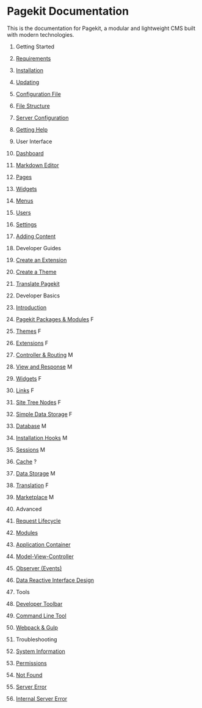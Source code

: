 Pagekit Documentation
=====================

This is the documentation for Pagekit, a modular and lightweight CMS built with modern technologies.

1. Getting Started
  1. [Requirements](getting-started/requirements.md)
  2. [Installation](getting-started/installation.md)
  3. [Updating](getting-started/updating.md)
  4. [Configuration File](getting-started/configuration-file.md)
  5. [File Structure](getting-started/file-structure.md)
  6. [Server Configuration](getting-started/server-configuration.md)
  7. [Getting Help](getting-started/getting-help.md)

2. User Interface
  1. [Dashboard](user-interface/dashboard.md)
  2. [Markdown Editor](user-interface/markdown-editor.md)
  3. [Pages](user-interface/pages.md)
  4. [Widgets](user-interface/widgets.md)
  5. [Menus](user-interface/menus.md)
  6. [Users](user-interface/users.md)
  7. [Settings](user-interface/settings.md)
  8. [Adding Content](user-interface/adding-content.md)

3. Developer Guides
  1. [Create an Extension](developer/extension.md)
  2. [Create a Theme](guides/theme.md)
  3. [Translate Pagekit](guides/translation.md)

4. Developer Basics
 1. [Introduction](basics/developer-introduction.md)
 2. [Pagekit Packages &amp; Modules](basics/packages.md) F
 5. [Themes](basics/themes.md) F
 6. [Extensions](basics/extensions.md) F
 3. [Controller &amp; Routing](basics/controller.md) M
 4. [View and Response](basics/view-response.md) M
 7. [Widgets](basics/widgets.md) F
 8. [Links](basics/links.md) F
 9. [Site Tree Nodes](basics/nodes.md) F
 11. [Simple Data Storage](basics/module-config.md) F
 12. [Database](basics/database.md) M
 13. [Installation Hooks](basics/installation-hooks.md) M
 14. [Sessions]() M
 15. [Cache]() ?
 16. [Data Storage]() M
 17. [Translation](basics/translation.md) F    
 18. [Marketplace](basics/marketplace.md) M

5. Advanced
  1. [Request Lifecycle]()
  2. [Modules]()
  3. [Application Container]()
  4. [Model-View-Controller]()
  5. [Observer (Events)](developer/architecture-events.md)
  6. [Data Reactive Interface Design]()

6. Tools
  1. [Developer Toolbar](tools/developer-toolbar.md)
  2. [Command Line Tool](tools/command-line-tool.md)
  3. [Webpack &amp; Gulp](tools/webpack-gulp.md)

7. Troubleshooting
  1. [System Information](troubleshooting/system-information.md)
  2. [Permissions](troubleshooting/permissions.md)
  3. [Not Found](troubleshooting/not-found.md)
  4. [Server Error](troubleshooting/server-error.md)
  5. [Internal Server Error](troubleshooting/internal-server-error.md)
